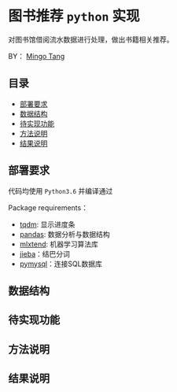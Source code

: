 # 图书推荐 `python` 实现

对图书馆借阅流水数据进行处理，做出书籍相关推荐。

BY： [Mingo Tang](mailto:mtang024@163.com)


## 目录

- [部署要求](#running_requirements)
- [数据结构](#data_structure)
- [待实现功能](#unrealized_funcs)
- [方法说明](#pyfile_comment)
- [结果说明](#result_comment)


## 部署要求<a id='running_requirements'></a>

代码均使用 `Python3.6` 并编译通过

Package requirements：

- [tqdm](https://github.com/tqdm/tqdm): 显示进度条
- [pandas](https://github.com/pandas-dev/pandas): 数据分析与数据结构
- [mlxtend](https://github.com/rasbt/mlxtend): 机器学习算法库
- [jieba](https://github.com/fxsjy/jieba)：结巴分词
- [pymysql](https://github.com/PyMySQL/PyMySQL)：连接SQL数据库


## 数据结构<a id='data_structure'></a>



## 待实现功能<a id='unrealized_funcs'></a>



## 方法说明<a id='pyfile_comment'></a>



## 结果说明<a id='result_comment'></a>
